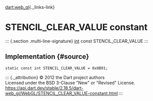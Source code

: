 [dart:web\_gl](../../dart-web_gl/dart-web_gl-library){._links-link}

STENCIL\_CLEAR\_VALUE constant
==============================

::: {.section .multi-line-signature}
[int](../../dart-core/int-class) const STENCIL\_CLEAR\_VALUE
:::

Implementation {#source}
--------------

``` {.language-dart data-language="dart"}
static const int STENCIL_CLEAR_VALUE = 0x0B91;
```

::: {._attribution}
© 2012 the Dart project authors\
Licensed under the BSD 3-Clause \"New\" or \"Revised\" License.\
<https://api.dart.dev/stable/2.18.5/dart-web_gl/WebGL/STENCIL_CLEAR_VALUE-constant.html>
:::
